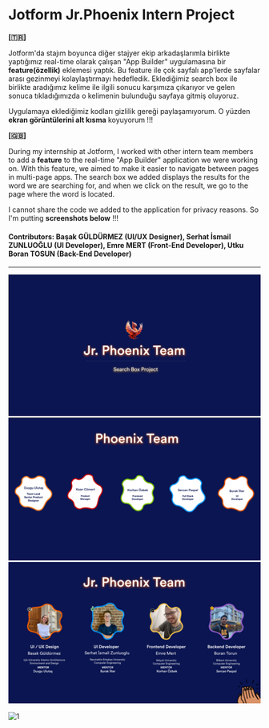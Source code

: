 # Jotform Jr.Phoenix Intern Project

**[🇹🇷]**

Jotform'da stajım boyunca diğer stajyer ekip arkadaşlarımla birlikte yaptığımız real-time olarak çalışan "App Builder" uygulamasına bir <strong>feature(özellik)</strong> eklemesi yaptık. Bu feature ile çok sayfalı app'lerde sayfalar arası gezinmeyi kolaylaştırmayı hedefledik. Eklediğimiz search box ile birlikte aradığımız kelime ile ilgili sonucu karşımıza çıkarıyor ve gelen sonuca tıkladığımızda o kelimenin bulunduğu sayfaya gitmiş oluyoruz. 

Uygulamaya eklediğimiz kodları gizlilik gereği paylaşamıyorum. O yüzden **ekran görüntülerini alt kısma** koyuyorum !!!

**[🇬🇧]**

During my internship at Jotform, I worked with other intern team members to add a <strong>feature</strong> to the real-time "App Builder" application we were working on. With this feature, we aimed to make it easier to navigate between pages in multi-page apps. The search box we added displays the results for the word we are searching for, and when we click on the result, we go to the page where the word is located.

I cannot share the code we added to the application for privacy reasons. So I'm putting **screenshots below** !!!


#### Contributors: Başak GÜLDÜRMEZ (UI/UX Designer), Serhat İsmail ZUNLUOĞLU (UI Developer), Emre MERT (Front-End Developer), Utku Boran TOSUN (Back-End Developer)
---

![alt text](https://github.com/serhatzunluoglu/Jotform-intern-project/blob/992d2013453cc5c1bd6fc443687a7f25815c0e8a/jotform-1.png)
![alt text](https://github.com/serhatzunluoglu/Jotform-intern-project/blob/992d2013453cc5c1bd6fc443687a7f25815c0e8a/jotform-2.png)
![alt text](https://github.com/serhatzunluoglu/Jotform-intern-project/blob/992d2013453cc5c1bd6fc443687a7f25815c0e8a/jotform-3.png)

![1](https://github.com/serhatzunluoglu/Jotform-intern-project/blob/fd87f4ab82e1498cabec804777ddad80493801e8/Jotform-Intern-Project.gif)
